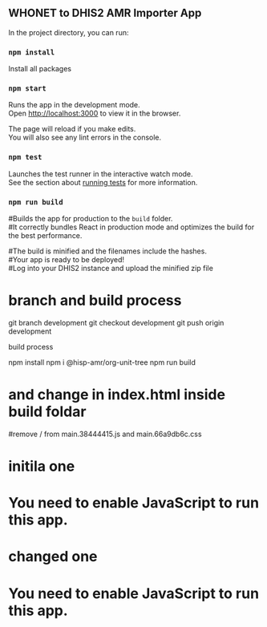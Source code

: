 ## WHONET to DHIS2 AMR Importer App

In the project directory, you can run:

### `npm install`
Install all packages

### `npm start`

Runs the app in the development mode.<br>
Open [http://localhost:3000](http://localhost:3000) to view it in the browser.

The page will reload if you make edits.<br>
You will also see any lint errors in the console.

### `npm test`

Launches the test runner in the interactive watch mode.<br>
See the section about [running tests](https://facebook.github.io/create-react-app/docs/running-tests) for more information.

### `npm run build`

#Builds the app for production to the `build` folder.<br>
#It correctly bundles React in production mode and optimizes the build for the best performance.

#The build is minified and the filenames include the hashes.<br>
#Your app is ready to be deployed! <br>
#Log into your DHIS2 instance and upload the minified zip file

# branch and build process
git branch development
git checkout development
git push origin development

build process

npm install
npm i @hisp-amr/org-unit-tree
npm run build

# and change in index.html inside build foldar
#remove / from main.38444415.js and main.66a9db6c.css

# initila one 
# <!doctype html><html lang="en"><head><meta charset="utf-8"><meta name="viewport" content="width=device-width,initial-scale=1,shrink-to-fit=no"><meta name="theme-color" content="#000000"><link rel="manifest" href="/manifest.json"><link rel="shortcut icon" href="/favicon.ico"><title>WHONET Importer</title><link href="/static/css/main.66a9db6c.css" rel="stylesheet"></head><body><noscript>You need to enable JavaScript to run this app.</noscript><div id="root"></div><script type="text/javascript" src="/static/js/main.38444415.js"></script></body></html>

# changed one
# <!doctype html><html lang="en"><head><meta charset="utf-8"><meta name="viewport" content="width=device-width,initial-scale=1,shrink-to-fit=no"><meta name="theme-color" content="#000000"><link rel="manifest" href="/manifest.json"><link rel="shortcut icon" href="/favicon.ico"><title>WHONET Importer</title><link href="static/css/main.66a9db6c.css" rel="stylesheet"></head><body><noscript>You need to enable JavaScript to run this app.</noscript><div id="root"></div><script type="text/javascript" src="static/js/main.38444415.js"></script></body></html>

